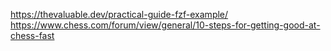 https://thevaluable.dev/practical-guide-fzf-example/
https://www.chess.com/forum/view/general/10-steps-for-getting-good-at-chess-fast
